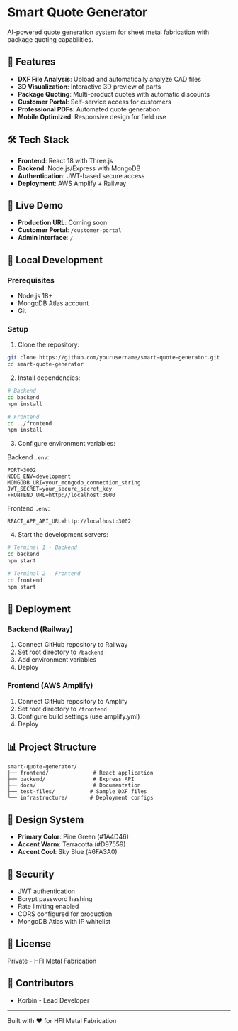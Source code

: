 # Smart Quote Generator

AI-powered quote generation system for sheet metal fabrication with package quoting capabilities.

## 🚀 Features

- **DXF File Analysis**: Upload and automatically analyze CAD files
- **3D Visualization**: Interactive 3D preview of parts
- **Package Quoting**: Multi-product quotes with automatic discounts
- **Customer Portal**: Self-service access for customers
- **Professional PDFs**: Automated quote generation
- **Mobile Optimized**: Responsive design for field use

## 🛠️ Tech Stack

- **Frontend**: React 18 with Three.js
- **Backend**: Node.js/Express with MongoDB
- **Authentication**: JWT-based secure access
- **Deployment**: AWS Amplify + Railway

## 📱 Live Demo

- **Production URL**: Coming soon
- **Customer Portal**: `/customer-portal`
- **Admin Interface**: `/`

## 🔧 Local Development

### Prerequisites
- Node.js 18+
- MongoDB Atlas account
- Git

### Setup

1. Clone the repository:
```bash
git clone https://github.com/yourusername/smart-quote-generator.git
cd smart-quote-generator
```

2. Install dependencies:
```bash
# Backend
cd backend
npm install

# Frontend
cd ../frontend
npm install
```

3. Configure environment variables:

Backend `.env`:
```env
PORT=3002
NODE_ENV=development
MONGODB_URI=your_mongodb_connection_string
JWT_SECRET=your_secure_secret_key
FRONTEND_URL=http://localhost:3000
```

Frontend `.env`:
```env
REACT_APP_API_URL=http://localhost:3002
```

4. Start the development servers:
```bash
# Terminal 1 - Backend
cd backend
npm start

# Terminal 2 - Frontend
cd frontend
npm start
```

## 🚢 Deployment

### Backend (Railway)
1. Connect GitHub repository to Railway
2. Set root directory to `/backend`
3. Add environment variables
4. Deploy

### Frontend (AWS Amplify)
1. Connect GitHub repository to Amplify
2. Set root directory to `/frontend`
3. Configure build settings (use amplify.yml)
4. Deploy

## 📊 Project Structure

```
smart-quote-generator/
├── frontend/              # React application
├── backend/               # Express API
├── docs/                  # Documentation
├── test-files/           # Sample DXF files
└── infrastructure/       # Deployment configs
```

## 🎨 Design System

- **Primary Color**: Pine Green (#1A4D46)
- **Accent Warm**: Terracotta (#D97559)
- **Accent Cool**: Sky Blue (#6FA3A0)

## 🔐 Security

- JWT authentication
- Bcrypt password hashing
- Rate limiting enabled
- CORS configured for production
- MongoDB Atlas with IP whitelist

## 📝 License

Private - HFI Metal Fabrication

## 👥 Contributors

- Korbin - Lead Developer

---

Built with ❤️ for HFI Metal Fabrication